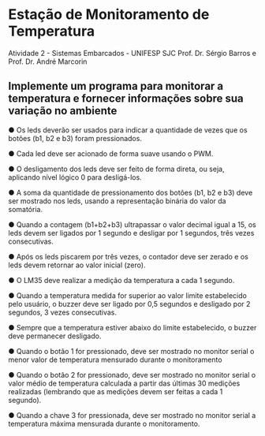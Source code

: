 # Estação de Monitoramento de Temperatura
Atividade 2 - Sistemas Embarcados - UNIFESP SJC
Prof. Dr. Sérgio Barros e Prof. Dr. André Marcorin

## Implemente um programa para monitorar a temperatura e fornecer informações sobre sua variação no ambiente

● Os leds deverão ser usados para indicar a quantidade de vezes que os botões
(b1, b2 e b3) foram pressionados.

● Cada led deve ser acionado de forma suave usando o PWM.

● O desligamento dos leds deve ser feito de forma direta, ou seja, aplicando nível
lógico 0 para desligá-los.

● A soma da quantidade de pressionamento dos botões (b1, b2 e b3) deve ser
mostrado nos leds, usando a representação binária do valor da somatória. 

● Quando a contagem (b1+b2+b3) ultrapassar o valor decimal igual a 15, os leds
devem ser ligados por 1 segundo e desligar por 1 segundos, três vezes
consecutivas.

● Após os leds piscarem por três vezes, o contador deve ser zerado e os leds
devem retornar ao valor inicial (zero).

● O LM35 deve realizar a medição da temperatura a cada 1 segundo.

● Quando a temperatura medida for superior ao valor limite estabelecido pelo
usuário, o buzzer deve ser ligado por 0,5 segundos e desligado por 2 segundos,
3 vezes consecutivas.

● Sempre que a temperatura estiver abaixo do limite estabelecido, o buzzer deve
permanecer desligado.

● Quando o botão 1 for pressionado, deve ser mostrado no monitor serial o menor
valor de temperatura mensurado durante o monitoramento

● Quando o botão 2 for pressionado, deve ser mostrado no monitor serial o valor
médio de temperatura calculada a partir das últimas 30 medições realizadas
(lembrando que as medições devem ser feitas a cada 1 segundo).

● Quando a chave 3 for pressionada, deve ser mostrado no monitor serial a
temperatura máxima mensurada durante o monitoramento. 
